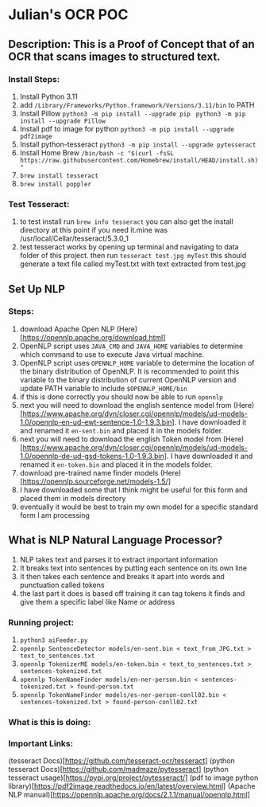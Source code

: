 # Julian's OCR POC
## Description: This is a Proof of Concept that of an OCR that scans images to structured text.
### Install Steps:
1. Install Python 3.11
2. add ``` /Library/Frameworks/Python.framework/Versions/3.11/bin ``` to PATH
3. Install Pillow ``` python3 -m pip install --upgrade pip ``` ``` python3 -m pip install --upgrade Pillow```
4. Install pdf to image for python ``` python3 -m pip install --upgrade pdf2image ```
5. Install python-tesseract ``` python3 -m pip install --upgrade pytesseract ```
6. Install Home Brew ``` /bin/bash -c "$(curl -fsSL https://raw.githubusercontent.com/Homebrew/install/HEAD/install.sh)" ```
7. ``` brew install tesseract ```
8. ``` brew install poppler ```
### Test Tesseract:
1. to test install run ``` brew info tesseract ``` you can also get the install directory at this point if you need it.mine was /usr/local/Cellar/tesseract/5.3.0_1
2. test tesseract works by opening up terminal and navigating to data folder of this project. then run ``` tesseract test.jpg myTest ``` this should generate a text file called myTest.txt with text extracted from test.jpg

## Set Up NLP 
### Steps: 
1. download Apache Open NLP (Here)[https://opennlp.apache.org/download.html]
2. OpenNLP script uses ```JAVA_CMD``` and ```JAVA_HOME``` variables to determine which command to use to execute Java virtual machine.
3. OpenNLP script uses ```OPENNLP_HOME``` variable to determine the location of the binary distribution of OpenNLP. It is recommended to point this variable to the binary distribution of current OpenNLP version and update PATH variable to include ```$OPENNLP_HOME/bin```
4. if this is done correctly you should now be able to run ```opennlp```
5. next you will need to download the english sentence model from (Here)[https://www.apache.org/dyn/closer.cgi/opennlp/models/ud-models-1.0/opennlp-en-ud-ewt-sentence-1.0-1.9.3.bin]. I have downloaded it and renamed it ```en-sent.bin``` and placed it in the models folder. 
6. next you will need to download the english Token model from (Here)[https://www.apache.org/dyn/closer.cgi/opennlp/models/ud-models-1.0/opennlp-de-ud-gsd-tokens-1.0-1.9.3.bin]. I have downloaded it and renamed it ```en-token.bin``` and placed it in the models folder. 
7. download pre-trained name finder models (Here)[https://opennlp.sourceforge.net/models-1.5/]
8. I have downloaded some that I think might be useful for this form and placed them in models directory
9. eventually it would be best to train my own model for a specific standard form I am processing

## What is NLP Natural Language Processor?
1. NLP takes text and parses it to extract important information 
2. It breaks text into sentences by putting each sentence on its own line 
3. It then takes each sentence and breaks it apart into words and punctuation called tokens
4. the last part it does is based off training it can tag tokens it finds and give them a specific label like Name or address 

### Running project:
1. ```python3 aiFeeder.py```
2. ```opennlp SentenceDetector models/en-sent.bin < text_from_JPG.txt > text_to_sentences.txt```
3. ```opennlp TokenizerME models/en-token.bin < text_to_sentences.txt > sentences-tokenized.txt```
4. ```opennlp TokenNameFinder models/en-ner-person.bin < sentences-tokenized.txt > found-person.txt```
5. ```opennlp TokenNameFinder models/es-ner-person-conll02.bin < sentences-tokenized.txt > found-person-conll02.txt```
### What is this is doing:

### Important Links:
(tesseract Docs)[https://github.com/tesseract-ocr/tesseract]
(python tesseract Docs)[https://github.com/madmaze/pytesseract]
(python tesseract usage)[https://pypi.org/project/pytesseract/]
(pdf to image python library)[https://pdf2image.readthedocs.io/en/latest/overview.html]
(Apache NLP manual)[https://opennlp.apache.org/docs/2.1.1/manual/opennlp.html]

